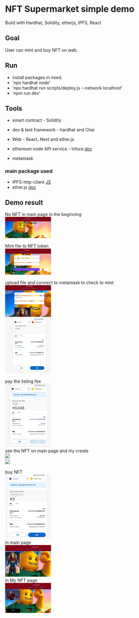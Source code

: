 # NFT Supermarket simple demo

Build with Hardhat, Solidity, etherjs, IPFS, React

## Goal

User can mint and buy NFT on web.

## Run

- install packages in need.
- 'npx hardhat node'
- 'npx hardhat run scripts/deploy.js --network localhost'
- 'npm run dev'

## Tools

- smart contract - Solidity
- dev & test framework - hardhat and Chai
- Web - React, Next and ether.js

- ethereum node API service - Infura [doc](https://infura.io/docs/ethereum)
- metamask

### main package used

- IPFS-http-client [JS](https://github.com/ipfs/js-ipfs/tree/master/packages/ipfs-http-client)
- ether.js [doc](https://docs.ethers.io/v5/single-page/#/v5/getting-started/)


## Demo result

No NFT in main page in the beginning <br>
<img src="./img/1.png" width="150px" />  <br>

Mint file to NFT token <br>
<img src="./img/2.png" width="150px" />  <br>

upload file and connect to metamask to check to mint <br>
<img src="./img/3.png" width="150px" />  <br>
<img src="./img/4.png" width="150px" />  <br>

pay the listing fee <br>
<img src="./img/5.png" width="150px" />  <br>
see the NFT on main page and my create <br>
<img src="./img/6.png" width="150px" />  <br>
<img src="./img/7.png" width="150px" />  <br>

buy NFT <br>
<img src="./img/8.png" width="150px" />  <br>
in main page <br>
<img src="./img/9.png" width="150px" />  <br>
in My NFT page <br>
<img src="./img/10.png" width="150px" />  <br>
